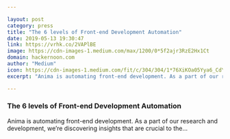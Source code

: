 ```yaml
---

layout: post
category: press
title: "The 6 levels of Front-end Development Automation"
date: 2019-05-13 19:30:47
link: https://vrhk.co/2VAPlBE
image: https://cdn-images-1.medium.com/max/1200/0*5f2ajr3RzE2Hx1Ct
domain: hackernoon.com
author: "Medium"
icon: https://cdn-images-1.medium.com/fit/c/304/304/1*76XiKOa05Yya6_CdYX8pVg.jpeg
excerpt: "Anima is automating front-end development. As a part of our research and development, we’re discovering insights that are crucial to the…"

---
```


### The 6 levels of Front-end Development Automation

Anima is automating front-end development. As a part of our research and development, we’re discovering insights that are crucial to the…